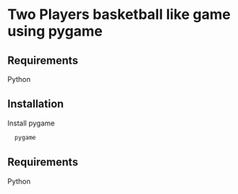 
# Two Players basketball like game using pygame







## Requirements

Python

## Installation

Install pygame

```bash
  pygame
```
## Requirements

Python
